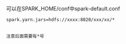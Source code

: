 可以在SPARK_HOME/conf中spark-default.conf


```
spark.yarn.jars=hdfs://xxxx:8020/xxx/xx/*


注意后面需要有*号
```

